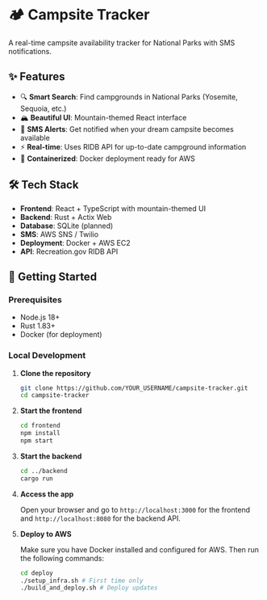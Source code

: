 # 🏕️ Campsite Tracker

A real-time campsite availability tracker for National Parks with SMS notifications.

## ✨ Features

- 🔍 **Smart Search**: Find campgrounds in National Parks (Yosemite, Sequoia, etc.)
- 🏔️ **Beautiful UI**: Mountain-themed React interface
- 📱 **SMS Alerts**: Get notified when your dream campsite becomes available
- ⚡ **Real-time**: Uses RIDB API for up-to-date campground information
- 🐳 **Containerized**: Docker deployment ready for AWS

## 🛠️ Tech Stack

- **Frontend**: React + TypeScript with mountain-themed UI
- **Backend**: Rust + Actix Web
- **Database**: SQLite (planned)
- **SMS**: AWS SNS / Twilio
- **Deployment**: Docker + AWS EC2
- **API**: Recreation.gov RIDB API

## 🚀 Getting Started

### Prerequisites

- Node.js 18+
- Rust 1.83+
- Docker (for deployment)

### Local Development

1. **Clone the repository**

   ```bash
   git clone https://github.com/YOUR_USERNAME/campsite-tracker.git
   cd campsite-tracker
   ```

2. **Start the frontend**

   ```bash
   cd frontend
   npm install
   npm start
   ```

3. **Start the backend**

   ```bash
   cd ../backend
   cargo run
   ```

4. **Access the app**

   Open your browser and go to `http://localhost:3000` for the frontend and `http://localhost:8080` for the backend API.

5. **Deploy to AWS**

   Make sure you have Docker installed and configured for AWS. Then run the following commands:

   ```bash
   cd deploy
   ./setup_infra.sh # First time only
   ./build_and_deploy.sh # Deploy updates
   ```

```

```
